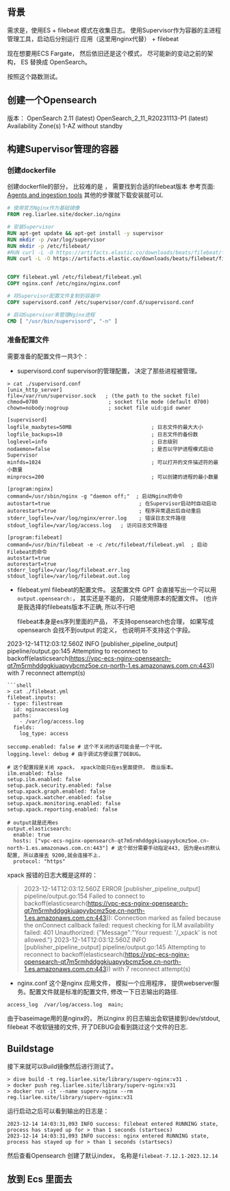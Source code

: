 ## 背景
需求是，使用ES + filebeat 模式在收集日志。 
使用Supervisor作为容器的主进程管理工具，启动后分别运行 应用（这里用nginx代替） + filebeat

现在想要用ECS Fargate， 然后依旧还是这个模式， 尽可能新的变动之前的架构， ES 替换成 OpenSearch。

按照这个路数测试。 

## 创建一个Opensearch
版本： 
OpenSearch 2.11 (latest)
OpenSearch_2_11_R20231113-P1 (latest)
Availability Zone(s)
1-AZ without standby

## 构建Supervisor管理的容器
### 创建dockerfile
创建dockerfile的部分， 比较难的是 ， 需要找到合适的filebeat版本
参考页面:  [Agents and ingestion tools](https://opensearch.org/docs/latest/tools/index/#agents-and-ingestion-tools)
其他的步骤就下载安装就可以. 
```dockerfile
# 使用官方Nginx作为基础镜像
FROM reg.liarlee.site/docker.io/nginx

# 安装Supervisor
RUN apt-get update && apt-get install -y supervisor
RUN mkdir -p /var/log/supervisor
RUN mkdir -p /etc/filebeat/
#RUN curl -L -O https://artifacts.elastic.co/downloads/beats/filebeat/filebeat-8.11.3-amd64.deb && dpkg -i filebeat-8.11.3-amd64.deb
RUN curl -L -O https://artifacts.elastic.co/downloads/beats/filebeat/filebeat-oss-7.12.1-amd64.deb && dpkg -i filebeat-oss-7.12.1-amd64.deb


COPY filebeat.yml /etc/filebeat/filebeat.yml
COPY nginx.conf /etc/nginx/nginx.conf

# 将Supervisor配置文件复制到容器中
COPY supervisord.conf /etc/supervisor/conf.d/supervisord.conf

# 启动Supervisor来管理Nginx进程
CMD [ "/usr/bin/supervisord", "-n" ]
```
### 准备配置文件
需要准备的配置文件一共3个： 
- supervisord.conf  supervisor的管理配置， 决定了那些进程被管理。
```shell
> cat ./supervisord.conf
[unix_http_server]
file=/var/run/supervisor.sock   ; (the path to the socket file)
chmod=0700                       ; socket file mode (default 0700)
chown=nobody:nogroup             ; socket file uid:gid owner

[supervisord]
logfile_maxbytes=50MB                          ; 日志文件的最大大小
logfile_backups=10                             ; 日志文件的备份数
loglevel=info                                  ; 日志级别
nodaemon=false                                 ; 是否以守护进程模式启动Supervisor
minfds=1024                                    ; 可以打开的文件描述符的最小数量
minprocs=200                                   ; 可以创建的进程的最小数量

[program:nginx]
command=/usr/sbin/nginx -g "daemon off;"  ; 启动Nginx的命令
autostart=true                             ; 在Supervisor启动时自动启动
autorestart=true                           ; 程序异常退出后自动重启
stderr_logfile=/var/log/nginx/error.log    ; 错误日志文件路径
stdout_logfile=/var/log/access.log   ; 访问日志文件路径

[program:filebeat]
command=/usr/bin/filebeat -e -c /etc/filebeat/filebeat.yml  ; 启动Filebeat的命令
autostart=true
autorestart=true
stderr_logfile=/var/log/filebeat.err.log
stdout_logfile=/var/log/filebeat.out.log
```
- filebeat.yml   filebeat的配置文件。  这配置文件 GPT 会直接写出一个可以用 `output.opensearch:`， 其实还是不能的， 只能使用原本的配置文件。 (也许是我选择的filebeats版本不正确,  所以不行吧
   
   filebeat本身是es序列里面的产品， 不支持opensearch也合理， 如果写成opensearch 会找不到output 的定义， 也说明并不支持这个字段。

2023-12-14T12:03:12.560Z	INFO	[publisher_pipeline_output]	pipeline/output.go:145	Attempting to reconnect to backoff(elasticsearch(https://vpc-ecs-nginx-opensearch-qt7m5rmhddggkiuapyybcmz5oe.cn-north-1.es.amazonaws.com.cn:443)) with 7 reconnect attempt(s)

```
```shell
> cat ./filebeat.yml
filebeat.inputs:
- type: filestream
  id: nginxaccesslog
  paths:
    - /var/log/access.log
  fields:
    log_type: access

seccomp.enabled: false # 这个不关闭的话可能会是一个干扰。
logging.level: debug # 由于调试方便设置了DEBUG。 

# 这个配置段是关闭 xpack， xpack功能只在es里面提供， 商业版本。
ilm.enabled: false
setup.ilm.enabled: false
setup.pack.security.enabled: false
setup.xpack.graph.enabled: false
setup.xpack.watcher.enabled: false
setup.xpack.monitoring.enabled: false
setup.xpack.reporting.enabled: false

# output就是还用es
output.elasticsearch:
  enable: true
  hosts: ["vpc-ecs-nginx-opensearch-qt7m5rmhddggkiuapyybcmz5oe.cn-north-1.es.amazonaws.com.cn:443"] # 这个部分需要手动指定443, 因为是es的默认配置, 所以直接去 9200,就会连接不上.
  protocol: "https"
```

  xpack 报错的日志大概是这样的： 
>  2023-12-14T12:03:12.560Z	ERROR	[publisher_pipeline_output]	pipeline/output.go:154	Failed to connect to backoff(elasticsearch(https://vpc-ecs-nginx-opensearch-qt7m5rmhddggkiuapyybcmz5oe.cn-north-1.es.amazonaws.com.cn:443)): Connection marked as failed because the onConnect callback failed: request checking for ILM availability failed: 401 Unauthorized: {"Message":"Your request: '/_xpack' is not allowed."}
>  2023-12-14T12:03:12.560Z	INFO	[publisher_pipeline_output]	pipeline/output.go:145	Attempting to reconnect to backoff(elasticsearch(https://vpc-ecs-nginx-opensearch-qt7m5rmhddggkiuapyybcmz5oe.cn-north-1.es.amazonaws.com.cn:443)) with 7 reconnect attempt(s)

- nginx.conf   这个是nginx 应用文件， 模拟一个应用程序， 提供webserver服务。配置文件就是标准的配置文件, 修改一下日志输出的路径. 
```shell 
access_log  /var/log/access.log  main;
```
   由于baseimage用的是nginx的， 所以nginx 的日志输出会软链接到/dev/stdout, filebeat 不收软链接的文件, 开了DEBUG会看到跳过这个文件的日志.

## Buildstage
接下来就可以Build镜像然后进行测试了。 
```shell
> dive build -t reg.liarlee.site/library/superv-nginx:v31 .
> docker push reg.liarlee.site/library/superv-nginx:v31
> docker run -it --name superv-nginx --rm  reg.liarlee.site/library/superv-nginx:v31
```
运行启动之后可以看到输出的日志是： 
```log
2023-12-14 14:03:31,093 INFO success: filebeat entered RUNNING state, process has stayed up for > than 1 seconds (startsecs)
2023-12-14 14:03:31,093 INFO success: nginx entered RUNNING state, process has stayed up for > than 1 seconds (startsecs)
```
然后查看Opensearch 创建了默认index， 名称是`filebeat-7.12.1-2023.12.14`

## 放到 Ecs 里面去
